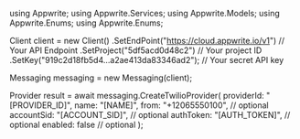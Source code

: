 using Appwrite;
using Appwrite.Services;
using Appwrite.Models;
using Appwrite.Enums;
using Appwrite.Enums;

Client client = new Client()
    .SetEndPoint("https://cloud.appwrite.io/v1") // Your API Endpoint
    .SetProject("5df5acd0d48c2") // Your project ID
    .SetKey("919c2d18fb5d4...a2ae413da83346ad2"); // Your secret API key

Messaging messaging = new Messaging(client);

Provider result = await messaging.CreateTwilioProvider(
    providerId: "[PROVIDER_ID]",
    name: "[NAME]",
    from: "+12065550100", // optional
    accountSid: "[ACCOUNT_SID]", // optional
    authToken: "[AUTH_TOKEN]", // optional
    enabled: false // optional
);